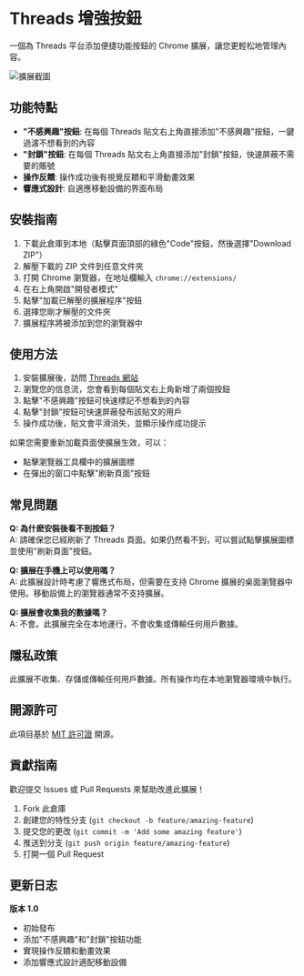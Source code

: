 # Threads 增強按鈕

一個為 Threads 平台添加便捷功能按鈕的 Chrome 擴展，讓您更輕松地管理內容。

![擴展截圖](https://raw.githubusercontent.com/your-username/threads-enhance-buttons/main/screenshot.png)

## 功能特點

- **"不感興趣"按鈕**: 在每個 Threads 貼文右上角直接添加"不感興趣"按鈕，一鍵過濾不想看到的內容
- **"封鎖"按鈕**: 在每個 Threads 貼文右上角直接添加"封鎖"按鈕，快速屏蔽不需要的賬號
- **操作反饋**: 操作成功後有視覺反饋和平滑動畫效果
- **響應式設計**: 自適應移動設備的界面布局

## 安裝指南


1. 下載此倉庫到本地（點擊頁面頂部的綠色"Code"按鈕，然後選擇"Download ZIP"）
2. 解壓下載的 ZIP 文件到任意文件夾
3. 打開 Chrome 瀏覽器，在地址欄輸入 `chrome://extensions/`
4. 在右上角開啟"開發者模式"
5. 點擊"加載已解壓的擴展程序"按鈕
6. 選擇您剛才解壓的文件夾
7. 擴展程序將被添加到您的瀏覽器中

## 使用方法

1. 安裝擴展後，訪問 [Threads 網站](https://www.threads.net)
2. 瀏覽您的信息流，您會看到每個貼文右上角新增了兩個按鈕
3. 點擊"不感興趣"按鈕可快速標記不想看到的內容
4. 點擊"封鎖"按鈕可快速屏蔽發布該貼文的用戶
5. 操作成功後，貼文會平滑消失，並顯示操作成功提示

如果您需要重新加載頁面使擴展生效，可以：
- 點擊瀏覽器工具欄中的擴展圖標
- 在彈出的窗口中點擊"刷新頁面"按鈕

## 常見問題

**Q: 為什麽安裝後看不到按鈕？**  
A: 請確保您已經刷新了 Threads 頁面。如果仍然看不到，可以嘗試點擊擴展圖標並使用"刷新頁面"按鈕。

**Q: 擴展在手機上可以使用嗎？**  
A: 此擴展設計時考慮了響應式布局，但需要在支持 Chrome 擴展的桌面瀏覽器中使用。移動設備上的瀏覽器通常不支持擴展。

**Q: 擴展會收集我的數據嗎？**  
A: 不會。此擴展完全在本地運行，不會收集或傳輸任何用戶數據。

## 隱私政策

此擴展不收集、存儲或傳輸任何用戶數據。所有操作均在本地瀏覽器環境中執行。

## 開源許可

此項目基於 [MIT 許可證](LICENSE) 開源。

## 貢獻指南

歡迎提交 Issues 或 Pull Requests 來幫助改進此擴展！

1. Fork 此倉庫
2. 創建您的特性分支 (`git checkout -b feature/amazing-feature`)
3. 提交您的更改 (`git commit -m 'Add some amazing feature'`)
4. 推送到分支 (`git push origin feature/amazing-feature`)
5. 打開一個 Pull Request

## 更新日志

**版本 1.0**
- 初始發布
- 添加"不感興趣"和"封鎖"按鈕功能
- 實現操作反饋和動畫效果
- 添加響應式設計適配移動設備